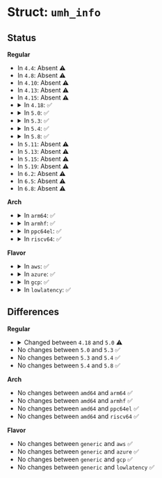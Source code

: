 # Struct: <code>umh_info</code>

## Status
<b>Regular</b>
<ul>
<li>
In <code>4.4</code>: Absent ⚠️
</li>
<li>
In <code>4.8</code>: Absent ⚠️
</li>
<li>
In <code>4.10</code>: Absent ⚠️
</li>
<li>
In <code>4.13</code>: Absent ⚠️
</li>
<li>
In <code>4.15</code>: Absent ⚠️
</li>
<li>
<details>
<summary>In <code>4.18</code>: ✅</summary>

```c
struct umh_info {
    struct file *pipe_to_umh;
    struct file *pipe_from_umh;
    pid_t pid;
};
```
</details>
</li>
<li>
<details>
<summary>In <code>5.0</code>: ✅</summary>

```c
struct umh_info {
    const char *cmdline;
    struct file *pipe_to_umh;
    struct file *pipe_from_umh;
    struct list_head list;
    void (*cleanup)(struct umh_info *);
    pid_t pid;
};
```
</details>
</li>
<li>
<details>
<summary>In <code>5.3</code>: ✅</summary>

```c
struct umh_info {
    const char *cmdline;
    struct file *pipe_to_umh;
    struct file *pipe_from_umh;
    struct list_head list;
    void (*cleanup)(struct umh_info *);
    pid_t pid;
};
```
</details>
</li>
<li>
<details>
<summary>In <code>5.4</code>: ✅</summary>

```c
struct umh_info {
    const char *cmdline;
    struct file *pipe_to_umh;
    struct file *pipe_from_umh;
    struct list_head list;
    void (*cleanup)(struct umh_info *);
    pid_t pid;
};
```
</details>
</li>
<li>
<details>
<summary>In <code>5.8</code>: ✅</summary>

```c
struct umh_info {
    const char *cmdline;
    struct file *pipe_to_umh;
    struct file *pipe_from_umh;
    struct list_head list;
    void (*cleanup)(struct umh_info *);
    pid_t pid;
};
```
</details>
</li>
<li>
In <code>5.11</code>: Absent ⚠️
</li>
<li>
In <code>5.13</code>: Absent ⚠️
</li>
<li>
In <code>5.15</code>: Absent ⚠️
</li>
<li>
In <code>5.19</code>: Absent ⚠️
</li>
<li>
In <code>6.2</code>: Absent ⚠️
</li>
<li>
In <code>6.5</code>: Absent ⚠️
</li>
<li>
In <code>6.8</code>: Absent ⚠️
</li>
</ul>
<b>Arch</b>
<ul>
<li>
<details>
<summary>In <code>arm64</code>: ✅</summary>

```c
struct umh_info {
    const char *cmdline;
    struct file *pipe_to_umh;
    struct file *pipe_from_umh;
    struct list_head list;
    void (*cleanup)(struct umh_info *);
    pid_t pid;
};
```
</details>
</li>
<li>
<details>
<summary>In <code>armhf</code>: ✅</summary>

```c
struct umh_info {
    const char *cmdline;
    struct file *pipe_to_umh;
    struct file *pipe_from_umh;
    struct list_head list;
    void (*cleanup)(struct umh_info *);
    pid_t pid;
};
```
</details>
</li>
<li>
<details>
<summary>In <code>ppc64el</code>: ✅</summary>

```c
struct umh_info {
    const char *cmdline;
    struct file *pipe_to_umh;
    struct file *pipe_from_umh;
    struct list_head list;
    void (*cleanup)(struct umh_info *);
    pid_t pid;
};
```
</details>
</li>
<li>
<details>
<summary>In <code>riscv64</code>: ✅</summary>

```c
struct umh_info {
    const char *cmdline;
    struct file *pipe_to_umh;
    struct file *pipe_from_umh;
    struct list_head list;
    void (*cleanup)(struct umh_info *);
    pid_t pid;
};
```
</details>
</li>
</ul>
<b>Flavor</b>
<ul>
<li>
<details>
<summary>In <code>aws</code>: ✅</summary>

```c
struct umh_info {
    const char *cmdline;
    struct file *pipe_to_umh;
    struct file *pipe_from_umh;
    struct list_head list;
    void (*cleanup)(struct umh_info *);
    pid_t pid;
};
```
</details>
</li>
<li>
<details>
<summary>In <code>azure</code>: ✅</summary>

```c
struct umh_info {
    const char *cmdline;
    struct file *pipe_to_umh;
    struct file *pipe_from_umh;
    struct list_head list;
    void (*cleanup)(struct umh_info *);
    pid_t pid;
};
```
</details>
</li>
<li>
<details>
<summary>In <code>gcp</code>: ✅</summary>

```c
struct umh_info {
    const char *cmdline;
    struct file *pipe_to_umh;
    struct file *pipe_from_umh;
    struct list_head list;
    void (*cleanup)(struct umh_info *);
    pid_t pid;
};
```
</details>
</li>
<li>
<details>
<summary>In <code>lowlatency</code>: ✅</summary>

```c
struct umh_info {
    const char *cmdline;
    struct file *pipe_to_umh;
    struct file *pipe_from_umh;
    struct list_head list;
    void (*cleanup)(struct umh_info *);
    pid_t pid;
};
```
</details>
</li>
</ul>

## Differences
<b>Regular</b>
<ul>
<li>
<details>
<summary>Changed between <code>4.18</code> and <code>5.0</code> ⚠️</summary>
<ul>
<li>
<b>Field added. </b>
<code>const char *cmdline</code>
</li>
<li>
<b>Field added. </b>
<code>struct list_head list</code>
</li>
<li>
<b>Field added. </b>
<code>void (*cleanup)(struct umh_info *)</code>
</li>
</ul>
</details>
</li>
<li>
No changes between <code>5.0</code> and <code>5.3</code> ✅
</li>
<li>
No changes between <code>5.3</code> and <code>5.4</code> ✅
</li>
<li>
No changes between <code>5.4</code> and <code>5.8</code> ✅
</li>
</ul>
<b>Arch</b>
<ul>
<li>
No changes between <code>amd64</code> and <code>arm64</code> ✅
</li>
<li>
No changes between <code>amd64</code> and <code>armhf</code> ✅
</li>
<li>
No changes between <code>amd64</code> and <code>ppc64el</code> ✅
</li>
<li>
No changes between <code>amd64</code> and <code>riscv64</code> ✅
</li>
</ul>
<b>Flavor</b>
<ul>
<li>
No changes between <code>generic</code> and <code>aws</code> ✅
</li>
<li>
No changes between <code>generic</code> and <code>azure</code> ✅
</li>
<li>
No changes between <code>generic</code> and <code>gcp</code> ✅
</li>
<li>
No changes between <code>generic</code> and <code>lowlatency</code> ✅
</li>
</ul>
